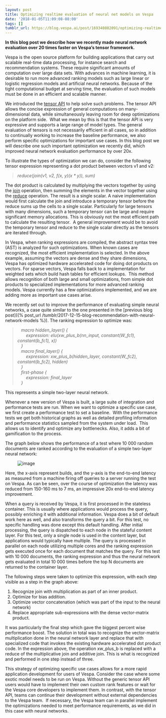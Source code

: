 ```yaml
---
layout: post
title: Optimizing realtime evaluation of neural net models on Vespa
date: '2018-01-05T11:09:08-08:00'
tags: []
tumblr_url: https://blog.vespa.ai/post/169340802091/optimizing-realtime-evaluation-of-neural-net
---
```

 **In this blog post we describe how we recently made neural network evaluation over 20 times faster on Vespa’s tensor framework.**

Vespa is the open source platform for building applications that carry out scalable real-time data processing, for instance search and recommendation systems. These require significant amounts of computation over large data sets. With advances in machine learning, it is desirable to run more advanced ranking models such as large linear or logistic regression models and artificial neural networks. Because of the tight computational budget at serving time, the evaluation of such models must be done in an efficient and scalable manner.

We introduced the [tensor API](https://docs.vespa.ai/en/tensor-user-guide.html) to help solve such problems. The tensor API allows the concise expression of general computations on many-dimensional data, while simultaneously leaving room for deep optimizations on the platform side. &nbsp;What we mean by this is that the tensor API is very expressive and supports a large range of model types. The general evaluation of tensors is not necessarily efficient in all cases, so in addition to continually working to increase the baseline performance, we also perform specific optimizations for important use cases. In this blog post we will describe one such important optimization we recently did, which improved neural network evaluation performance by over 20x.

To illustrate the types of optimization we can do, consider the following tensor expression representing a dot product between vectors v1 and v2:

> _reduce(join(v1, v2, f(x, y)(x \* y)), sum)_

The dot product is calculated by multiplying the vectors together by using the [join](https://docs.vespa.ai/en/reference/ranking-expressions.html#join) operation,
then summing the elements in the vector together using the [reduce](https://docs.vespa.ai/en/reference/ranking-expressions.html#reduce) operation.
The result is a single scalar. A naive implementation would first calculate the join and introduce a temporary tensor before the reduce sums up the cells to a single scalar. Particularly for large tensors with many dimensions, such a temporary tensor can be large and require significant memory allocations. This is obviously not the most efficient path to calculate the resulting tensor. &nbsp;A general improvement would be to avoid the temporary tensor and reduce to the single scalar directly as the tensors are iterated through.

In Vespa, when ranking expressions are compiled, the abstract syntax tree (AST) is analyzed for such optimizations. When known cases are recognized, the most efficient implementation is selected. In the above example, assuming the vectors are dense and they share dimensions, Vespa has optimized hardware accelerated code for doing dot products on vectors. For sparse vectors, Vespa falls back to a implementation for weighted sets which build hash tables for efficient lookups. &nbsp;This method allows recognition of both large and small optimizations, from simple dot products to specialized implementations for more advanced ranking models. Vespa currently has a few optimizations implemented, and we are adding more as important use cases arise.

We recently set out to improve the performance of evaluating simple neural networks, a case quite similar to the one presented in the [previous blog post]({% post_url /tumblr/2017-12-15-blog-recommendation-with-neural-network-models %}). The ranking expression to optimize was:

> _&nbsp; &nbsp;macro hidden\_layer() {  
> &nbsp; &nbsp; &nbsp; &nbsp;expression: elu(xw\_plus\_b(nn\_input, constant(W\_fc1), constant(b\_fc1), x))  
> &nbsp; &nbsp;}  
> &nbsp; &nbsp;macro final\_layer() {  
> &nbsp; &nbsp; &nbsp; &nbsp;expression: xw\_plus\_b(hidden\_layer, constant(W\_fc2), constant(b\_fc2), hidden)  
> &nbsp; &nbsp;}  
> &nbsp; &nbsp;first-phase {  
> &nbsp; &nbsp; &nbsp; &nbsp;expression: final\_layer  
> &nbsp; &nbsp;}_

This represents a simple two-layer neural network.

Whenever a new version of Vespa is built, a large suite of integration and performance tests are run. When we want to optimize a specific use case, we first create a performance test to set a baseline. &nbsp;With the performance tests we get both historical graphs as well as detailed profiling information and performance statistics sampled from the system under load. &nbsp;This allows us to identify and optimize any bottlenecks. Also, it adds a bit of gamification to the process.

The graph below shows the performance of a test where 10 000 random documents are ranked according to the evaluation of a simple two-layer neural network:

<figure data-orig-width="618" data-orig-height="459" class="tmblr-full"><img src="/assets/2018-01-05-optimizing-realtime-evaluation-of-neural-net/tumblr_inline_p15gyeO1cl1vpfrlb_540.png" alt="image" data-orig-width="618" data-orig-height="459"></figure>

Here, the x-axis represent builds, and the y-axis is the end-to-end latency as measured from a machine firing off queries to a server running the test on Vespa. As can be seen, over the course of optimization the latency was reduced from 150-160 ms to 7 ms, an impressive 20x end-to-end latency improvement.

When a query is received by Vespa, it is first processed in the stateless container. This is usually where applications would process the query, possibly enriching it with additional information. Vespa does a bit of default work here as well, and also transforms the query a bit. For this test, no specific handling was done except this default handling. After initial processing, the query is dispatched to each node in the stateful content layer. For this test, only a single node is used in the content layer, but applications would typically have multiple. The query is processed in parallel on each node utilizing multiple cores and the ranking expression gets executed once for each document that matches the query. For this test with 10 000 documents, the ranking expression and thus the neural network gets evaluated in total 10 000 times before the top N documents are returned to the container layer.

The following steps were taken to optimize this expression, with each step visible as a step in the graph above:

1. Recognize join with multiplication as part of an inner product.  
2. Optimize for bias addition.  
3. Optimize vector concatenation (which was part of the input to the neural network)  
4. Replace appropriate sub-expressions with the dense vector-matrix product.  

It was particularly the final step which gave the biggest percent wise performance boost. The solution in total was to recognize the vector-matrix multiplication done in the neural network layer and replace that with specialized code that invokes the existing hardware accelerated dot product code. In the expression above, the operation xw\_plus\_b is replaced with a reduce of the multiplicative join and additive join. This is what is recognized and performed in one step instead of three.

This strategy of optimizing specific use cases allows for a more rapid application development for users of Vespa. Consider the case where some exotic model needs to be run on Vespa. Without the generic tensor API users would have to implement their own custom rank features or wait for the Vespa core developers to implement them. In contrast, with the tensor API, teams can continue their development without external dependencies to the Vespa team. &nbsp;If necessary, the Vespa team can in parallel implement the optimizations needed to meet performance requirements, as we did in this case with neural networks.

